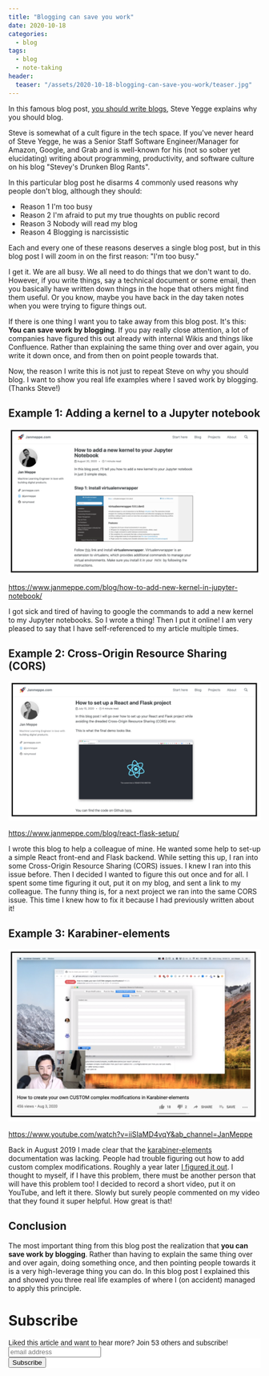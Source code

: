 ```yaml
---
title: "Blogging can save you work"
date: 2020-10-18
categories:
  - blog
tags:
  - blog
  - note-taking
header:
  teaser: "/assets/2020-10-18-blogging-can-save-you-work/teaser.jpg"
---
```


In this famous blog post, [you should write
blogs](https://sites.google.com/site/steveyegge2/you-should-write-blogs),
Steve Yegge explains why you should blog.

Steve is somewhat of a cult figure in the tech space. If you've never heard
of Steve Yegge, he was a Senior Staff Software Engineer/Manager for Amazon,
Google, and Grab and is well-known for his (not so sober yet elucidating)
writing about programming, productivity, and software culture on his blog
"Stevey's Drunken Blog Rants".

In this particular blog post he disarms 4 commonly used reasons why people
don't blog, although they should:
* Reason 1 I'm too busy
* Reason 2 I'm afraid to put my true thoughts on public record
* Reason 3 Nobody will read my blog
* Reason 4 Blogging is narcissistic

Each and every one of these reasons deserves a single blog post, but in this
blog post I will zoom in on the first reason: "I'm too busy."

I get it. We are all busy. We all need to do things that we don't want to do.
However, if you write things, say a technical document or some email, then
you basically have written down things in the hope that others might find
them useful. Or you know, maybe you have back in the day taken notes when you
were trying to figure things out.

If there is one thing I want you to take away from this blog post. It's this:
**You can save work by blogging**. If you pay really close attention, a lot
of companies have figured this out already with internal Wikis and things
like Confluence. Rather than explaining the same thing over and over again,
you write it down once, and from then on point people towards that.

Now, the reason I write this is not just to repeat Steve on why you should
blog. I want to show you real life examples where I saved work by blogging.
(Thanks Steve!)

## Example 1: Adding a kernel to a Jupyter notebook

![](/../assets/2020-10-18-blogging-can-save-you-work/2020-10-18-17-55-46.png)

https://www.janmeppe.com/blog/how-to-add-new-kernel-in-jupyter-notebook/

I got sick and tired of having to google the commands to add a new kernel to
my Jupyter notebooks. So I wrote a thing! Then I put it online! I am very
pleased to say that I have self-referenced to my article multiple times.

## Example 2: Cross-Origin Resource Sharing (CORS)

![](/../assets/2020-10-18-blogging-can-save-you-work/2020-10-18-17-56-02.png)

https://www.janmeppe.com/blog/react-flask-setup/

I wrote this blog to help a colleague of mine. He wanted some help to set-up
a simple React front-end and Flask backend. While setting this up, I ran into
some Cross-Origin Resource Sharing (CORS) issues. I knew I ran into this
issue before. Then I decided I wanted to figure this out once and for all. I
spent some time figuring it out, put it on my blog, and sent a link to my
colleague. The funny thing is, for a next project we ran into the same CORS
issue. This time I knew how to fix it because I had previously written about
it!

## Example 3: Karabiner-elements

![](/../assets/2020-10-18-blogging-can-save-you-work/2020-10-18-17-55-28.png)

https://www.youtube.com/watch?v=iiSIaMD4vqY&ab_channel=JanMeppe

Back in August 2019 I made clear that the [karabiner-elements](https://github.com/pqrs-org/Karabiner-Elements/issues/1225#issuecomment-525663812) documentation was lacking. People had trouble figuring out how to add custom complex modifications. Roughly a year later [I figured it out](https://github.com/pqrs-org/Karabiner-Elements/issues/1225#issuecomment-668004967). I thought to myself, if I have this problem, there must be another person that will have this problem too! I decided to record a short video, put it on YouTube, and left it there. Slowly but surely people commented on my video that they found it super helpful. How great is that!

## Conclusion

The most important thing from this blog post the realization that **you can save work by blogging**. Rather than having to explain the same thing over and over again, doing something once, and then pointing people towards it is a very high-leverage thing you can do. In this blog post I explained this and showed you three real life examples of where I (on accident) managed to apply this principle. 

# Subscribe 

<!-- Begin Mailchimp Signup Form -->
<link href="//cdn-images.mailchimp.com/embedcode/horizontal-slim-10_7.css" rel="stylesheet" type="text/css">
<style type="text/css">
  #mc_embed_signup{background:#fff; clear:left; font:14px Helvetica,Arial,sans-serif; width:100%;}
  /* Add your own Mailchimp form style overrides in your site stylesheet or in this style block.
     We recommend moving this block and the preceding CSS link to the HEAD of your HTML file. */
</style>
<div id="mc_embed_signup">
<form action="https://gmail.us3.list-manage.com/subscribe/post?u=92fe86c389878585bc87837e8&amp;id=50543deff9" method="post" id="mc-embedded-subscribe-form" name="mc-embedded-subscribe-form" class="validate" target="_blank" novalidate>
    <div id="mc_embed_signup_scroll">
  <label for="mce-EMAIL">Liked this article and want to hear more? Join 53 others and subscribe!</label>
  <input type="email" value="" name="EMAIL" class="email" id="mce-EMAIL" placeholder="email address" required>
    <!-- real people should not fill this in and expect good things - do not remove this or risk form bot signups-->
    <div style="position: absolute; left: -5000px;" aria-hidden="true"><input type="text" name="b_92fe86c389878585bc87837e8_50543deff9" tabindex="-1" value=""></div>
    <div class="clear"><input type="submit" value="Subscribe" name="subscribe" id="mc-embedded-subscribe" class="button"></div>
    </div>
</form>
</div>
<!--End mc_embed_signup-->